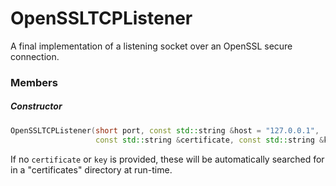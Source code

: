 # OpenSSLTCPListener

A final implementation of a listening socket over an OpenSSL secure connection.

### Members

##### Constructor

```cpp
OpenSSLTCPListener(short port, const std::string &host = "127.0.0.1",
                   const std::string &certificate, const std::string &key);
```

If no `certificate` or `key` is provided, these will be automatically searched for in a "certificates" directory at run-time.

